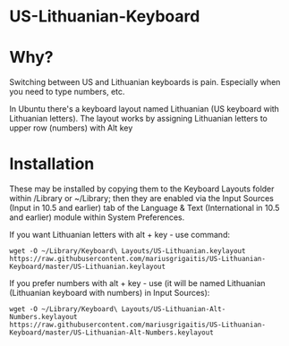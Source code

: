 # US-Lithuanian-Keyboard

Why?
====

Switching between US and Lithuanian keyboards is pain. Especially when you need to type numbers, etc.

In Ubuntu there's a keyboard layout named Lithuanian (US keyboard with Lithuanian letters).
The layout works by assigning Lithuanian letters to upper row (numbers) with Alt key

Installation
============

These may be installed by copying them to the Keyboard Layouts folder within /Library or ~/Library;
then they are enabled via the Input Sources (Input in 10.5 and earlier) tab of the
Language & Text (International in 10.5 and earlier) module within System Preferences.

If you want Lithuanian letters with alt + key - use command:

    wget -O ~/Library/Keyboard\ Layouts/US-Lithuanian.keylayout https://raw.githubusercontent.com/mariusgrigaitis/US-Lithuanian-Keyboard/master/US-Lithuanian.keylayout

If you prefer numbers with alt + key - use (it will be named Lithuanian (Lithuanian keyboard with numbers) in Input Sources):

    wget -O ~/Library/Keyboard\ Layouts/US-Lithuanian-Alt-Numbers.keylayout https://raw.githubusercontent.com/mariusgrigaitis/US-Lithuanian-Keyboard/master/US-Lithuanian-Alt-Numbers.keylayout

